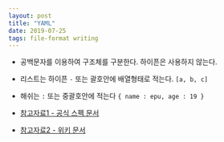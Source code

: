 ```yaml
---
layout: post
title: "YAML"
date: 2019-07-25
tags: file-format writing
---
```


- 공백문자를 이용하여 구조체를 구분한다. 하이픈은 사용하지 않는다.
- 리스트는 하이픈 `-`  또는 괄호안에 배열형태로 적는다. `[a, b, c]`
- 해쉬는 `:` 또는 중괄호안에 적는다 `{ name : epu, age : 19 }`

- [참고자료1 - 공식 스펙 문서](https://yaml.org/spec/current.html)
- [참고자료2 - 위키 문서](https://ko.wikipedia.org/wiki/YAML)
